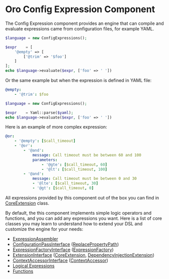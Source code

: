 # Oro Config Expression Component

The Config Expression component provides an engine that can compile and evaluate expressions came from configuration files, for example YAML.

```php
$language = new ConfigExpressions();

$expr    = [
    '@empty' => [
        ['@trim' => '$foo']
    ]
];
echo $language->evaluate($expr, ['foo' => ' '])
```

Or the same example but when the expression is defined in YAML file:

```yaml
@empty:
    - '@trim': $foo
```

```php
$language = new ConfigExpressions();

$expr    = Yaml::parse($yaml);
echo $language->evaluate($expr, ['foo' => ' '])
```

Here is an example of more complex expression:

```yaml
@or:
    - '@empty': [$call_timeout]
    - '@or':
        - '@and':
            message: Call timeout must be between 60 and 100
            parameters:
                - '@gte': [$call_timeout, 60]
                - '@lt': [$call_timeout, 100]
        - '@and':
            message: Call timeout must be between 0 and 30
            - '@lte': [$call_timeout, 30]
            - '@gt': [$call_timeout, 0]
```

All expressions provided by this component out of the box you can find in [CoreExtension](./Extension/Core/CoreExtension.php) class.

By default, the this component implements simple logic operators and functions, and you can add any expressions you want. Here is a list of core classes you may learn to understand how to extend your DSL and customize the engine for your needs:

 - [ExpressionAssembler](./ExpressionAssembler.php)
 - [ConfigurationPassInterface](./ConfigurationPass/ConfigurationPassInterface.php) ([ReplacePropertyPath](./ConfigurationPass/ReplacePropertyPath.php))
 - [ExpressionFactoryInterface](./ExpressionFactoryInterface.php) ([ExpressionFactory](./ExpressionFactory.php))
 - [ExtensionInterface](./Extension/ExtensionInterface.php) ([CoreExtension](./Extension/Core/CoreExtension.php), [DependencyInjectionExtension](./Extension/DependencyInjection/DependencyInjectionExtension.php))
 - [ContextAccessorInterface](./ContextAccessorInterface.php) ([ContextAccessor](./ContextAccessor.php))
 - [Logical Expressions](./Condition/)
 - [Functions](./Func/)
